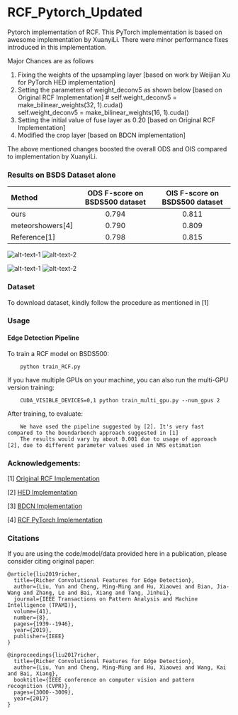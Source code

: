 # RCF_Pytorch_Updated
Pytorch implementation of RCF. This PyTorch implementation is based on awesome implementation by XuanyiLi.
There were minor performance fixes introduced in this implementation.

Major Chances are as follows
1. Fixing the weights of the upsampling layer [based on work by Weijian Xu for PyTorch HED  implementation]
2. Setting the parameters of weight_deconv5 as shown below [based on Original RCF Implementation]
        # self.weight_deconv5 =  make_bilinear_weights(32, 1).cuda()   
        self.weight_deconv5 =  make_bilinear_weights(16, 1).cuda()
3. Setting the initial value of fuse layer as 0.20 [based on Original RCF Implementation]
4. Modified the crop layer [based on BDCN implementation]

The above mentioned changes boosted the overall ODS and OIS compared to implementation by XuanyiLi.

### Results on BSDS Dataset alone

| Method |ODS F-score on BSDS500 dataset |OIS F-score on BSDS500 dataset|
|:---|:---:|:---:|
|ours| 0.794 | 0.811 |
|meteorshowers[4]| 0.790 | 0.809 |
| Reference[1]| 0.798 | 0.815  |


![alt-text-1](https://github.com/balajiselvaraj1601/RCF_Pytorch_Updated/blob/master/results/43051_meteorshowers.png "meteorshowers") ![alt-text-2](https://github.com/balajiselvaraj1601/RCF_Pytorch_Updated/blob/master/results/43051_ours.png "ours")


![alt-text-1](https://github.com/balajiselvaraj1601/RCF_Pytorch_Updated/blob/master/results/8068_meteorshowers.png "meteorshowers") ![alt-text-2](https://github.com/balajiselvaraj1601/RCF_Pytorch_Updated/blob/master/results/8068_ours.png "ours")


### Dataset
To download dataset, kindly follow the procedure as mentioned in [1]

### Usage

#### Edge Detection Pipeline

To train a RCF model on BSDS500:

        python train_RCF.py

If you have multiple GPUs on your machine, you can also run the multi-GPU version training:

        CUDA_VISIBLE_DEVICES=0,1 python train_multi_gpu.py --num_gpus 2

After training, to evaluate:

        We have used the pipeline suggested by [2]. It's very fast compared to the boundarbench approach suggested in [1]
        The results would vary by about 0.001 due to usage of approach [2], due to different parameter values used in NMS estimation


### Acknowledgements:

[1] <a href="https://github.com/yun-liu/rcf">Original RCF Implementation</a> 

[2] <a href="https://github.com/xwjabc/hed">HED Implementation</a> 

[3] <a href="https://github.com/pkuCactus/BDCN">BDCN Implementation</a> 

[4] <a href="https://github.com/meteorshowers/RCF-pytorch">RCF PyTorch Implementation</a>


### Citations

If you are using the code/model/data provided here in a publication, please consider citing original paper:

    @article{liu2019richer,
      title={Richer Convolutional Features for Edge Detection},
      author={Liu, Yun and Cheng, Ming-Ming and Hu, Xiaowei and Bian, Jia-Wang and Zhang, Le and Bai, Xiang and Tang, Jinhui},
      journal={IEEE Transactions on Pattern Analysis and Machine Intelligence (TPAMI)},
      volume={41},
      number={8},
      pages={1939--1946},
      year={2019},
      publisher={IEEE}
    }

    @inproceedings{liu2017richer,
      title={Richer Convolutional Features for Edge Detection},
      author={Liu, Yun and Cheng, Ming-Ming and Hu, Xiaowei and Wang, Kai and Bai, Xiang},
      booktitle={IEEE conference on computer vision and pattern recognition (CVPR)},
      pages={3000--3009},
      year={2017}
    }
